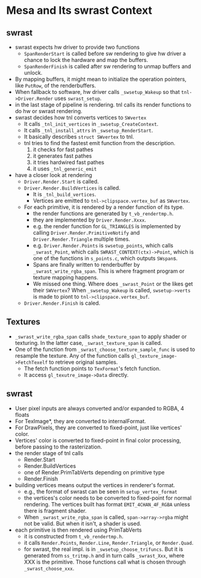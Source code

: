 Mesa and Its swrast Context
===========================

## swrast

* swrast expects hw driver to provide two functions
  * `SpanRenderStart` is called before sw rendering to give hw driver a chance
    to lock the hardware and map the buffers.
  * `SpanRenderFinish` is called after sw rendering to unmap buffers and unlock.
* By mapping buffers, it might mean to initialize the operation pointers, like
  `PutRow`, of the renderbuffers.
* When fallback to software, hw driver calls `_swsetup_Wakeup` so that
  `tnl->Driver.Render` uses `swrast_setup`.
* in the last stage of pipeline is rendering.  tnl calls its render functions
  to do hw or swrast rendering.
* swrast decides how tnl converts vertices to `SWvertex`
  * It calls `_tnl_init_vertices` in `_swsetup_CreateContext`.
  * It calls `_tnl_install_attrs` in `_swsetup_RenderStart`.
  * It basically describes `struct SWvertex` to tnl.
  * tnl tries to find the fastest emit function from the description.
    1. it checks for fast pathes
    2. it generates fast pathes
    3. it tries hardwired fast pathes
    4. it uses `_tnl_generic_emit`
* have a closer look at rendering
  * `Driver.Render.Start` is called.
  * `Driver.Render.BuildVertices` is called.
    * It is `_tnl_build_vertices`.
    * Vertices are emitted  to `tnl->clipspace.vertex_buf` as `SWvertex`.
  * For each primitive, it is rendered by a render function of its type.
    * the render functions are generated by `t_vb_rendertmp.h`.
    * they are implemented by `Driver.Render.Xxxx`.
    * e.g. the render function for `GL_TRIANGLES` is implemented by calling
      `Driver.Render.PrimitiveNotify` and `Driver.Render.Triangle` multiple
      times.
    * e.g. `Driver.Render.Points` is `swsetup_points`, which calls
      `_swrast_Point`, which calls `SWRAST_CONTEXT(ctx)->Point`, which is one of
      the functions in `s_points.c`, which outputs `SWspan`s.
    * Spans are finally written to renderbuffer by `_swrast_write_rgba_span`.
      This is where fragment program or texture mapping happens.
    * We missed one thing.  Where does `_swrast_Point` or the likes get their
      `SWVertex`?  When `_swsetup_Wakeup` is called, `swsetup->verts` is made to
      piont to `tnl->clipspace.vertex_buf`.
  * `Driver.Render.Finish` is caled.


## Textures

* `_swrast_write_rgba_span` calls `shade_texture_span` to apply shader or
  texturing.  In the latter case, `_swrast_texture_span` is called.
* One of the function from `_swrast_choose_texture_sample_func` is used to
  resample the texture.  Any of the function calls
  `gl_texture_image->FetchTexelf` to retrieve original samples.
  * The fetch function points to `TexFormat`'s fetch function.
  * It access `gl_texutre_image->Data` directly.

## swrast

* User pixel inputs are always converted and/or expanded to RGBA, 4 floats
* For TexImage*, they are converted to internalFormat.
* For DrawPixels, they are converted to fixed-point, just like vertices' color.
* Vertices' color is converted to fixed-point in final color processing, before
  passing to the rasterization.
* the render stage of tnl calls
  * Render.Start
  * Render.BuildVertices
  * one of Render.PrimTabVerts depending on primitive type
  * Render.Finish
* building vertices means output the vertices in renderer's format.
  * e.g., the format of swrast can be seen in `setup_vertex_format`
  * the vertices's color needs to be converted to fixed-point for normal
    rendering.  The vertices built has format `EMIT_4CHAN_4F_RGBA` unless
    there is fragment shader.
  * When `_swrast_write_rgba_span` is called, `span->array->rgba` might not be
    valid.  But when it isn't, a shader is used.
* each primitive is then rendered using PrimTabVerts
  * it is constructed from `t_vb_rendertmp.h`.
  * it calls `Render.Points`, `Render.Line`, `Render.Triangle`, or `Render.Quad`.
  * for swrast, the real impl. is in `_swsetup_choose_trifuncs`.  But it is
    generated from `ss_tritmp.h` and in turn calls `_swrast_Xxx`, where XXX is
    the primitive.  Those functions call what is chosen through
    `_swrast_choose_xxx`.
